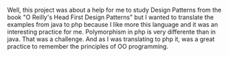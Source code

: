 Well, this project was about a help for me to study Design Patterns from the book "O Reilly's Head First Design Patterns" 
but I wanted to translate the examples from java to php because I like more this language and it was an interesting practice for me.
Polymorphism in php is very differente than in java. That was a challenge.
And as I was translating to php it, was a great practice to remember the principles of OO programming.
